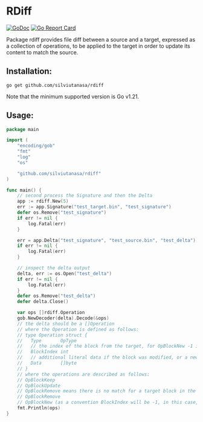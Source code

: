 # RDiff

[![GoDoc][doc-img]][doc]
[![Go Report Card][go-report-img]][go-report]

Package rdiff provides file diff between a source and a target, expressed as a collection of operations, to be applied
to the target in order to update its content to match the source.

## Installation:

```
go get github.com/silviutanasa/rdiff
```

Note that the minimum supported version is Go v1.21.

## Usage:

```Go
package main

import (
	"encoding/gob"
	"fmt"
	"log"
	"os"

	"github.com/silviutanasa/rdiff"
)

func main() {
	// second process the Signature and then the Delta
	app := rdiff.New(5)
	err := app.Signature("test_target.bin", "test_signature")
	defer os.Remove("test_signature")
	if err != nil {
		log.Fatal(err)
	}

	err = app.Delta("test_signature", "test_source.bin", "test_delta")
	if err != nil {
		log.Fatal(err)
	}

	// inspect the delta output
	delta, err := os.Open("test_delta")
	if err != nil {
		log.Fatal(err)
	}
	defer os.Remove("test_delta")
	defer delta.Close()

	var ops []rdiff.Operation
	gob.NewDecoder(delta).Decode(&ops)
	// the delta should be a []Operation
	// where the Operation is defined as follows:
	// type Operation struct {
	//	 Type       OpType
	//   // the index of the block from the target, for OpBlockNew -1 is used to enforce that the BlockIndex is not important in this case
	//	 BlockIndex int
	//   // additional literal data if the block was modified, or a new block if the Block was not matched (BlockIndex == 0)
	//	 Data       []byte
	// }
	// where the operations are described as follows: 
	// OpBlockKeep
	// OpBlockUpdate
	// OpBlockRemove means there is no match for a target block in the source
	// OpBlockRemove
	// OpBlockNew (as a convention BlockIndex will be -1, in this case, indicating that it has no purpose)
	fmt.Println(ops)
}

```

[doc-img]: https://pkg.go.dev/badge/silviutanasa/rdiff

[doc]: https://pkg.go.dev/github.com/silviutanasa/rdiff

[go-report-img]: https://goreportcard.com/badge/github.com/silviutanasa/rdiff

[go-report]: https://goreportcard.com/report/github.com/silviutanasa/rdiff